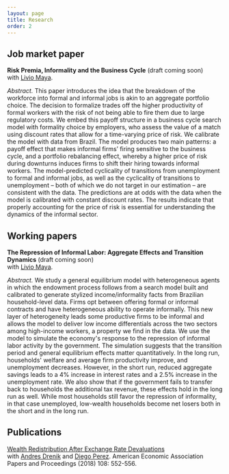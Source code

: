 ```yaml
---
layout: page
title: Research
order: 2
---
```


## Job market paper
**Risk Premia, Informality and the Business Cycle** (draft coming soon) <br />
with [Livio Maya](http://stanford.edu/~livio/). 

*Abstract.*  This paper introduces the idea that the breakdown of the workforce into formal and informal jobs is akin to an aggregate portfolio choice. The decision to formalize trades off the higher productivity of formal workers with the risk of not being able to fire them due to large regulatory costs. We embed this payoff structure in a business cycle search model with formality choice by employers, who assess the value of a match using discount rates that allow for a time-varying price of risk. We calibrate the model with data from Brazil. The model produces two main patterns: a payoff effect that makes informal firms’ firing sensitive to the business cycle, and a portfolio rebalancing effect, whereby a higher price of risk during downturns induces firms to shift their hiring towards informal workers. The model-predicted cyclicality of transitions from unemployment to formal and informal jobs, as well as the cyclicality of transitions to unemployment – both of which we do not target in our estimation – are consistent with the data. The predictions are at odds with the data when the model is calibrated with constant discount rates. The results indicate that properly accounting for the price of risk is essential for understanding the dynamics of the informal sector.




## Working papers
**The Repression of Informal Labor: Aggregate Effects and Transition Dynamics** (draft coming soon) <br />
with [Livio Maya](http://stanford.edu/~livio/). 

*Abstract.*
We study a general equilibrium model with heterogeneous agents in which the endowment process follows from a search model built and calibrated to generate stylized income/informality facts from Brazilian household-level data. Firms opt between offering formal or informal contracts and have heterogeneous ability to operate informally. This new layer of heterogeneity leads some productive firms to be informal and allows the model to deliver low income differentials across the two sectors among high-income workers, a property we find in the data. We use the model to simulate the economy's response to the repression of informal labor activity by the government. The simulation suggests that the transition period and general equilibrium effects matter quantitatively. In the long run, households' welfare and average firm productivity improve, and unemployment decreases. However, in the short run, reduced aggregate savings leads to a 4\% increase in interest rates and a 2.5\% increase in the unemployment rate. We also show that if the government fails to transfer back to households the additional tax revenue, these effects hold in the long run as well. While most households still favor the repression of informality, in that case unemployed, low-wealth households become net losers both in the short and in the long run.

## Publications

[Wealth Redistribution After Exchange Rate Devaluations](pub-files/dpp.pdf) <br />
with [Andres Drenik](https://www.andresdrenik.com/) and [Diego Perez](https://www.perezdiego.org/). American Economic Association Papers and Proceedings (2018) 108: 552-556. 
